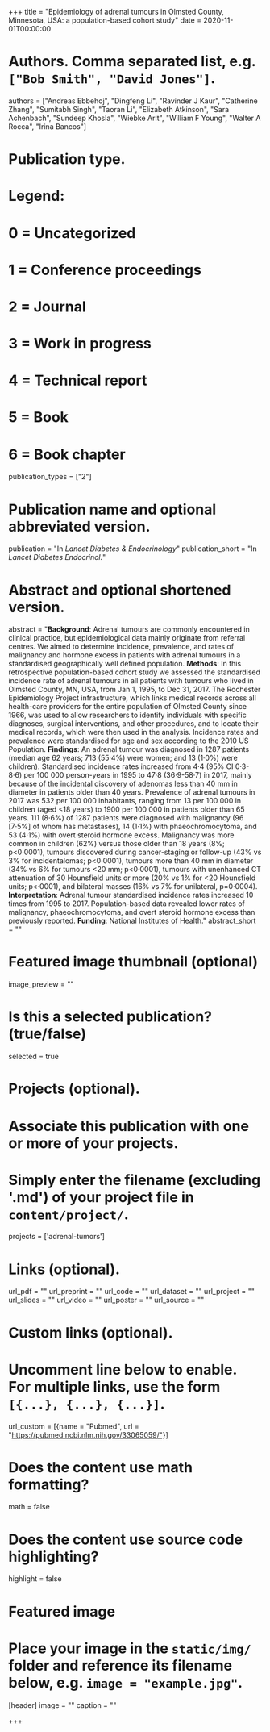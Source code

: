 +++
title = "Epidemiology of adrenal tumours in Olmsted County, Minnesota, USA: a population-based cohort study"
date = 2020-11-01T00:00:00

# Authors. Comma separated list, e.g. `["Bob Smith", "David Jones"]`.
authors = ["Andreas Ebbehoj", "Dingfeng Li", "Ravinder J Kaur", "Catherine Zhang", "Sumitabh Singh", "Taoran Li", "Elizabeth Atkinson", "Sara Achenbach", "Sundeep Khosla", "Wiebke Arlt", "William F Young", "Walter A Rocca", "Irina Bancos"]

# Publication type.
# Legend:
# 0 = Uncategorized
# 1 = Conference proceedings
# 2 = Journal
# 3 = Work in progress
# 4 = Technical report
# 5 = Book
# 6 = Book chapter
publication_types = ["2"]

# Publication name and optional abbreviated version.
publication = "In *Lancet Diabetes & Endocrinology*"
publication_short = "In *Lancet Diabetes Endocrinol.*"

# Abstract and optional shortened version.
abstract = "**Background**: Adrenal tumours are commonly encountered in clinical practice, but epidemiological data mainly originate from referral centres. We aimed to determine incidence, prevalence, and rates of malignancy and hormone excess in patients with adrenal tumours in a standardised geographically well defined population. **Methods**: In this retrospective population-based cohort study we assessed the standardised incidence rate of adrenal tumours in all patients with tumours who lived in Olmsted County, MN, USA, from Jan 1, 1995, to Dec 31, 2017. The Rochester Epidemiology Project infrastructure, which links medical records across all health-care providers for the entire population of Olmsted County since 1966, was used to allow researchers to identify individuals with specific diagnoses, surgical interventions, and other procedures, and to locate their medical records, which were then used in the analysis. Incidence rates and prevalence were standardised for age and sex according to the 2010 US Population. **Findings**: An adrenal tumour was diagnosed in 1287 patients (median age 62 years; 713 (55·4%) were women; and 13 (1·0%) were children). Standardised incidence rates increased from 4·4 (95% CI 0·3-8·6) per 100 000 person-years in 1995 to 47·8 (36·9-58·7) in 2017, mainly because of the incidental discovery of adenomas less than 40 mm in diameter in patients older than 40 years. Prevalence of adrenal tumours in 2017 was 532 per 100 000 inhabitants, ranging from 13 per 100 000 in children (aged <18 years) to 1900 per 100 000 in patients older than 65 years. 111 (8·6%) of 1287 patients were diagnosed with malignancy (96 [7·5%] of whom has metastases), 14 (1·1%) with phaeochromocytoma, and 53 (4·1%) with overt steroid hormone excess. Malignancy was more common in children (62%) versus those older than 18 years (8%; p<0·0001), tumours discovered during cancer-staging or follow-up (43% vs 3% for incidentalomas; p<0·0001), tumours more than 40 mm in diameter (34% vs 6% for tumours <20 mm; p<0·0001), tumours with unenhanced CT attenuation of 30 Hounsfield units or more (20% vs 1% for <20 Hounsfield units; p<·0001), and bilateral masses (16% vs 7% for unilateral, p=0·0004). **Interpretation**: Adrenal tumour standardised incidence rates increased 10 times from 1995 to 2017. Population-based data revealed lower rates of malignancy, phaeochromocytoma, and overt steroid hormone excess than previously reported. **Funding**: National Institutes of Health."
abstract_short = ""

# Featured image thumbnail (optional)
image_preview = ""

# Is this a selected publication? (true/false)
selected = true

# Projects (optional).
#   Associate this publication with one or more of your projects.
#   Simply enter the filename (excluding '.md') of your project file in `content/project/`.
projects = ['adrenal-tumors']

# Links (optional).
url_pdf = ""
url_preprint = ""
url_code = ""
url_dataset = ""
url_project = ""
url_slides = ""
url_video = ""
url_poster = ""
url_source = ""

# Custom links (optional).
#   Uncomment line below to enable. For multiple links, use the form `[{...}, {...}, {...}]`.
url_custom = [{name = "Pubmed", url = "https://pubmed.ncbi.nlm.nih.gov/33065059/"}]


# Does the content use math formatting?
math = false

# Does the content use source code highlighting?
highlight = false

# Featured image
# Place your image in the `static/img/` folder and reference its filename below, e.g. `image = "example.jpg"`.
[header]
image = ""
caption = ""

+++
